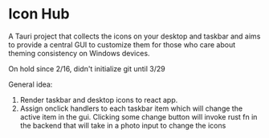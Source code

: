 # Icon Hub

A Tauri project that collects the icons on your desktop and taskbar and aims to provide a central GUI to customize them for those who care about theming consistency on Windows devices.

On hold since 2/16, didn't initialize git until 3/29

General idea:
1. Render taskbar and desktop icons to react app.
2. Assign onclick handlers to each taskbar item which will change the active item in the gui. Clicking some change button will invoke rust fn in the backend that will take in a photo input to change the icons